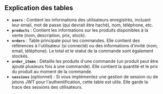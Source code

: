 ## Explication des tables

- **`users`** : Contient les informations des utilisateurs enregistrés, incluant leur email, mot de passe (qui devrait être haché), nom, téléphone, etc.
- **`products`** : Contient les informations sur les produits disponibles à la vente (nom, description, prix, stock).
- **`orders`** : Table principale pour les commandes. Elle contient des références à l'utilisateur (si connecté) ou des informations d'invité (nom, email, téléphone). Le total et le statut de la commande sont également stockés.
- **`order_items`** : Détaille les produits d'une commande (un produit peut être ajouté plusieurs fois à une commande). Elle contient la quantité et le prix du produit au moment de la commande.
- **`sessions`** (optionnel) : Si vous implémentez une gestion de session ou de jetons JWT pour l'authentification, cette table est utile. Elle garde la trace des sessions des utilisateurs.
